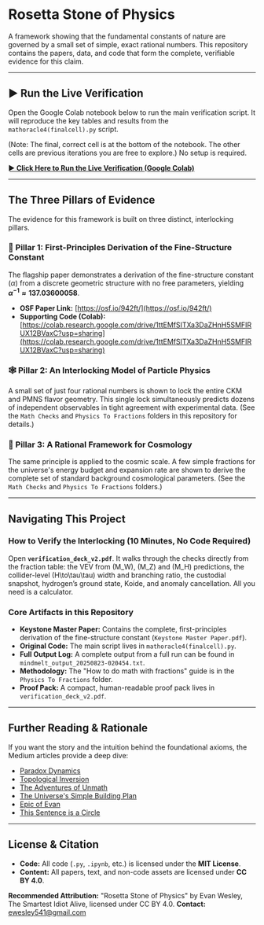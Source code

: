 # Rosetta Stone of Physics

A framework showing that the fundamental constants of nature are governed by a small set of simple, exact rational numbers. This repository contains the papers, data, and code that form the complete, verifiable evidence for this claim.

---

## ▶️ Run the Live Verification

Open the Google Colab notebook below to run the main verification script. It will reproduce the key tables and results from the `mathoracle4(finalcell).py` script.

(Note: The final, correct cell is at the bottom of the notebook. The other cells are previous iterations you are free to explore.) No setup is required.

**[► Click Here to Run the Live Verification (Google Colab)](https://colab.research.google.com/drive/1MZtXHujuPUlDSmSMu2gR54b-s9N44UoZ?usp=sharing)**

---

## The Three Pillars of Evidence

The evidence for this framework is built on three distinct, interlocking pillars.

### 💎 Pillar 1: First-Principles Derivation of the Fine-Structure Constant

The flagship paper demonstrates a derivation of the fine-structure constant ($\alpha$) from a discrete geometric structure with no free parameters, yielding **$\alpha^{-1} \approx 137.03600058$**.

* **OSF Paper Link:** [https://osf.io/942ft/](https://osf.io/942ft/)
* **Supporting Code (Colab):** [https://colab.research.google.com/drive/1ttEMfSITXa3DaZHnH5SMFIRUX12BVaxC?usp=sharing](https://colab.research.google.com/drive/1ttEMfSITXa3DaZHnH5SMFIRUX12BVaxC?usp=sharing)

### 🕸️ Pillar 2: An Interlocking Model of Particle Physics

A small set of just four rational numbers is shown to lock the entire CKM and PMNS flavor geometry. This single lock simultaneously predicts dozens of independent observables in tight agreement with experimental data. (See the `Math Checks` and `Physics To Fractions` folders in this repository for details.)

### 🌌 Pillar 3: A Rational Framework for Cosmology

The same principle is applied to the cosmic scale. A few simple fractions for the universe's energy budget and expansion rate are shown to derive the complete set of standard background cosmological parameters. (See the `Math Checks` and `Physics To Fractions` folders.)

---

## Navigating This Project

### How to Verify the Interlocking (10 Minutes, No Code Required)

Open **`verification_deck_v2.pdf`**. It walks through the checks directly from the fraction table: the VEV from \(M_W\), \(M_Z\) and \(M_H\) predictions, the collider-level \(H\to\tau\tau\) width and branching ratio, the custodial snapshot, hydrogen’s ground state, Koide, and anomaly cancellation. All you need is a calculator.

### Core Artifacts in this Repository

* **Keystone Master Paper:** Contains the complete, first-principles derivation of the fine-structure constant (`Keystone Master Paper.pdf`).
* **Original Code:** The main script lives in `mathoracle4(finalcell).py`.
* **Full Output Log:** A complete output from a full run can be found in `mindmelt_output_20250823-020454.txt`.
* **Methodology:** The "How to do math with fractions" guide is in the `Physics To Fractions` folder.
* **Proof Pack:** A compact, human-readable proof pack lives in `verification_deck_v2.pdf`.

---

## Further Reading & Rationale

If you want the story and the intuition behind the foundational axioms, the Medium articles provide a deep dive:

* [Paradox Dynamics](https://medium.com/where-thought-bends/paradox-dynamics-30d0e7e768a2)
* [Topological Inversion](https://medium.com/@ewesley541/topological-inversion-as-the-origin-of-fundamental-constants-9d9f4dc98f0c)
* [The Adventures of Unmath](https://medium.com/@ewesley541/the-adventures-of-unmath-volume-1-77042fd7cbe4)
* [The Universe's Simple Building Plan](https://medium.com/@ewesley541/the-universes-simple-building-plan-a-new-way-to-see-reality-d9395744893c)
* [Epic of Evan](https://medium.com/@ewesley541/epic-of-evan-a-pattern-based-threat-to-traditional-intelligence-cdc035da2b1d)
* [This Sentence is a Circle](https://medium.com/@ewesley541/this-sentence-is-a-circle-1e7b68264ff2)

---

## License & Citation

* **Code:** All code (`.py`, `.ipynb`, etc.) is licensed under the **MIT License**.
* **Content:** All papers, text, and non-code assets are licensed under **CC BY 4.0**.

**Recommended Attribution:** "Rosetta Stone of Physics" by Evan Wesley, The Smartest Idiot Alive, licensed under CC BY 4.0.
**Contact:** ewesley541@gmail.com
